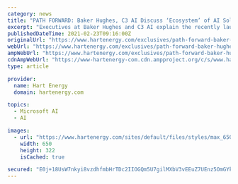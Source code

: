 ```yaml
---
category: news
title: "PATH FORWARD: Baker Hughes, C3 AI Discuss ‘Ecosystem’ of AI Solutions"
excerpt: "Executives at Baker Hughes and C3 AI explain the recently launched Open AI Energy Initiative and why they believe this ecosystem will transform the energy industry."
publishedDateTime: 2021-02-23T09:16:00Z
originalUrl: "https://www.hartenergy.com/exclusives/path-forward-baker-hughes-c3-ai-discuss-ecosystem-ai-solutions-192485"
webUrl: "https://www.hartenergy.com/exclusives/path-forward-baker-hughes-c3-ai-discuss-ecosystem-ai-solutions-192485"
ampWebUrl: "https://www.hartenergy.com/exclusives/path-forward-baker-hughes-c3-ai-discuss-ecosystem-ai-solutions-192485?amp"
cdnAmpWebUrl: "https://www-hartenergy-com.cdn.ampproject.org/c/s/www.hartenergy.com/exclusives/path-forward-baker-hughes-c3-ai-discuss-ecosystem-ai-solutions-192485?amp"
type: article

provider:
  name: Hart Energy
  domain: hartenergy.com

topics:
  - Microsoft AI
  - AI

images:
  - url: "https://www.hartenergy.com/sites/default/files/styles/max_650x650/public/image/2021/02/baker-hughes-c3-open-ai-initiative.png?itok=7kMiaeXy"
    width: 650
    height: 322
    isCached: true

secured: "E0j+18UsW7nkyi8vzdhfmbHrTDc2IIOGQm5U7gilMXbV3vEEuZ7UEnz5OmGYk5gTj9T0mqvjKG22ynVp8JdlGvCJDmPii3GWnfi3PIuzwkkqsyCGfAdSyXVuH2aqTl2duP6tlXNb+aNut0GkmO0L6tpUDBUegjnCoPTMx/Bevrk0fEBuNWgMjD0kB9do9nl0UGux+4LwhTPK9YUlToYrUbg9VHEi0V7W7jNz4TlCXyGpakelU+cICM51QsASBivG+cyl5Bv2oWrK6guLbL4LXNskCdlTIZYvtgjZNjzrirOPukghtp7xPclpujHiMpRY3/wLnoqpYLdGTVJqLQHF0U8plNjVwuX/rRRwkYZ5Y6c=;sw1CP+4nntFdTNFdLqy7dg=="
---
```



